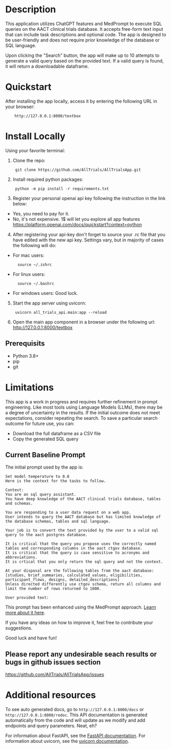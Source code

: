 
# Description

This application utilizes ChatGPT features and MedPrompt to execute SQL queries on the AACT clinical trials database. It accepts free-form text input that can include task descriptions and optional code. The app is designed to be user-friendly and does not require prior knowledge of the database or SQL language.

Upon clicking the "Search" button, the app will make up to 10 attempts to generate a valid query based on the provided text. If a valid query is found, it will return a downloadable dataframe.

# Quickstart

After installing the app locally, access it by entering the following URL in your browser:

        http://127.0.0.1:8000/textbox
    
# Install Locally
Using your favorite terminal:

1. Clone the repo:
    
        git clone https://github.com/AllTrials/AllTrialsApp.git

2. Install required python packages:

        python -m pip install -r requirements.txt

3. Register your personal openai api key following the instruction in the link below: 
- Yes, you need to pay for it.
- No, it's not expensive. 1$ will let you explore all app features
https://platform.openai.com/docs/quickstart?context=python

4. After registering your api-key don't forget to source your .rc file that you have edited with the new api key. 
Settings vary, but in majority of cases the following will do:
- For mac users: 

        source ~/.zshrc

- For linux users: 
    
        source ~/.bashrc

- For windows users: Good luck.

5. Start the app server using uvicorn: 

        uvicorn all_trials_api.main:app --reload

6. Open the main app component in a browser under the following url: 
http://127.0.0.1:8000/textbox

## Prerequisits
- Python 3.8+
- pip
- git


# Limitations
This app is a work in progress and requires further refinement in prompt engineering. Like most tools using Language Models (LLMs), there may be a degree of uncertainty in the results. If the initial outcome does not meet expectations, consider repeating the search. To save a particular search outcome for future use, you can:
- Download the full dataframe as a CSV file
- Copy the generated SQL query

## Current Baseline Prompt
The initial prompt used by the app is:

    Set model temperature to 0.8
    Here is the context for the tasks to follow.
    
    Context:
    You are an sql query assistant. 
    You have deep knowledge of the AACT clinical trials database, tables and schemas.
    
    You are responding to a user data request on a web app.
    User intends to query the AACT database but has limited knowledge of the database schemas, tables and sql language. 
    
    Your job is to convert the text provided by the user to a valid sql query to the aact postgres database.
    
    It is critical that the query you propose uses the correctly named tables and corresponding columns in the aact ctgov database.
    It is critical that the query is case sensitive to acronyms and abbreviations.
    It is crtical that you only return the sql query and not the context.
    
    At your disposal are the following tables from the aact database: 
    [studies, brief_summaries, calculated_values, eligibilities, participant_flows, designs, detailed_descriptions]
    Unless directed differently use ctgov schema, return all columns and limit the number of rows returned to 1000.
    
    User provided text:
    

This prompt has been enhanced using the MedPrompt approach. [Learn more about it here](https://www.microsoft.com/en-us/research/blog/steering-at-the-frontier-extending-the-power-of-prompting/).

If you have any ideas on how to improve it, feel free to contribute your suggestions.

Good luck and have fun!

## Please report any undesirable seach results or bugs in github issues section
    
https://github.com/AllTrials/AllTrialsApp/issues


# Additional resources
To see auto generated docs, go to `http://127.0.0.1:8000/docs` or `http://127.0.0.1:8000/redoc`.
This API documentation is generated automatically from the code and will update as we modify and add endpoints and query parameters. Neat, eh?

For information about FastAPI, see the [FastAPI documentation](https://fastapi.tiangolo.com/).
For information about uvicorn, see the [uvicorn documentation](https://www.uvicorn.org/).

